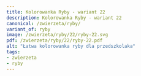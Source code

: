 ```yaml
---
title: Kolorowanka Ryby - wariant 22
description: Kolorowanka Ryby - wariant 22
canonical: /zwierzeta/ryby/
variant_of: ryby
image: /zwierzeta/ryby/22/ryby-22.svg
pdf: /zwierzeta/ryby/22/ryby-22.pdf
alt: "Łatwa kolorowanka ryby dla przedszkolaka"
tags:
- zwierzeta
- ryby
---
```

